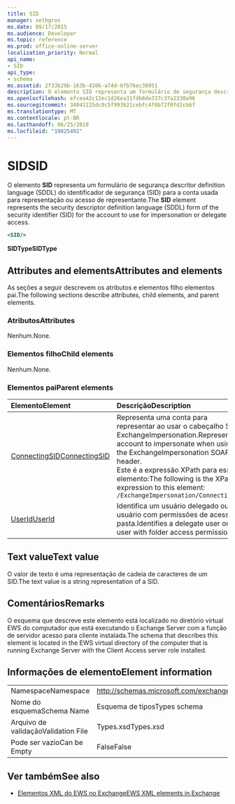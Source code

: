 ```yaml
---
title: SID
manager: sethgros
ms.date: 09/17/2015
ms.audience: Developer
ms.topic: reference
ms.prod: office-online-server
localization_priority: Normal
api_name:
- SID
api_type:
- schema
ms.assetid: 2f33b29b-163b-4106-a74d-6fb76ec38951
description: O elemento SID representa um formulário de segurança descritor definition language (SDDL) do identificador de segurança (SID) para a conta usada para representação ou acesso de representante.
ms.openlocfilehash: efcea42c12ec1d26ea31fdb8de337c37a2338a96
ms.sourcegitcommit: 34041125dc8c5f993b21cebfc4f8b72f0fd2cb6f
ms.translationtype: MT
ms.contentlocale: pt-BR
ms.lasthandoff: 06/25/2018
ms.locfileid: "19825492"
---
```

# <a name="sid"></a><span data-ttu-id="cc8ef-103">SID</span><span class="sxs-lookup"><span data-stu-id="cc8ef-103">SID</span></span>

<span data-ttu-id="cc8ef-104">O elemento **SID** representa um formulário de segurança descritor definition language (SDDL) do identificador de segurança (SID) para a conta usada para representação ou acesso de representante.</span><span class="sxs-lookup"><span data-stu-id="cc8ef-104">The **SID** element represents the security descriptor definition language (SDDL) form of the security identifier (SID) for the account to use for impersonation or delegate access.</span></span> 
  
```xml
<SID/>
```

 <span data-ttu-id="cc8ef-105">**SIDType**</span><span class="sxs-lookup"><span data-stu-id="cc8ef-105">**SIDType**</span></span>
## <a name="attributes-and-elements"></a><span data-ttu-id="cc8ef-106">Attributes and elements</span><span class="sxs-lookup"><span data-stu-id="cc8ef-106">Attributes and elements</span></span>

<span data-ttu-id="cc8ef-107">As seções a seguir descrevem os atributos e elementos filho elementos pai.</span><span class="sxs-lookup"><span data-stu-id="cc8ef-107">The following sections describe attributes, child elements, and parent elements.</span></span>
  
### <a name="attributes"></a><span data-ttu-id="cc8ef-108">Atributos</span><span class="sxs-lookup"><span data-stu-id="cc8ef-108">Attributes</span></span>

<span data-ttu-id="cc8ef-109">Nenhum.</span><span class="sxs-lookup"><span data-stu-id="cc8ef-109">None.</span></span>
  
### <a name="child-elements"></a><span data-ttu-id="cc8ef-110">Elementos filho</span><span class="sxs-lookup"><span data-stu-id="cc8ef-110">Child elements</span></span>

<span data-ttu-id="cc8ef-111">Nenhum.</span><span class="sxs-lookup"><span data-stu-id="cc8ef-111">None.</span></span>
  
### <a name="parent-elements"></a><span data-ttu-id="cc8ef-112">Elementos pai</span><span class="sxs-lookup"><span data-stu-id="cc8ef-112">Parent elements</span></span>

|<span data-ttu-id="cc8ef-113">**Elemento**</span><span class="sxs-lookup"><span data-stu-id="cc8ef-113">**Element**</span></span>|<span data-ttu-id="cc8ef-114">**Descrição**</span><span class="sxs-lookup"><span data-stu-id="cc8ef-114">**Description**</span></span>|
|:-----|:-----|
|[<span data-ttu-id="cc8ef-115">ConnectingSID</span><span class="sxs-lookup"><span data-stu-id="cc8ef-115">ConnectingSID</span></span>](connectingsid.md) <br/> |<span data-ttu-id="cc8ef-116">Representa uma conta para representar ao usar o cabeçalho SOAP ExchangeImpersonation.</span><span class="sxs-lookup"><span data-stu-id="cc8ef-116">Represents an account to impersonate when using the ExchangeImpersonation SOAP header.</span></span>  <br/> <span data-ttu-id="cc8ef-117">Este é a expressão XPath para esse elemento:</span><span class="sxs-lookup"><span data-stu-id="cc8ef-117">The following is the XPath expression to this element:</span></span>  <br/>  `/ExchangeImpersonation/ConnectingSID` <br/> |
|[<span data-ttu-id="cc8ef-118">UserId</span><span class="sxs-lookup"><span data-stu-id="cc8ef-118">UserId</span></span>](userid.md) <br/> |<span data-ttu-id="cc8ef-119">Identifica um usuário delegado ou um usuário com permissões de acesso de pasta.</span><span class="sxs-lookup"><span data-stu-id="cc8ef-119">Identifies a delegate user or a user with folder access permissions.</span></span>  <br/> |
   
## <a name="text-value"></a><span data-ttu-id="cc8ef-120">Text value</span><span class="sxs-lookup"><span data-stu-id="cc8ef-120">Text value</span></span>

<span data-ttu-id="cc8ef-121">O valor de texto é uma representação de cadeia de caracteres de um SID.</span><span class="sxs-lookup"><span data-stu-id="cc8ef-121">The text value is a string representation of a SID.</span></span>
  
## <a name="remarks"></a><span data-ttu-id="cc8ef-122">Comentários</span><span class="sxs-lookup"><span data-stu-id="cc8ef-122">Remarks</span></span>

<span data-ttu-id="cc8ef-123">O esquema que descreve este elemento está localizado no diretório virtual EWS do computador que está executando o Exchange Server com a função de servidor acesso para cliente instalada.</span><span class="sxs-lookup"><span data-stu-id="cc8ef-123">The schema that describes this element is located in the EWS virtual directory of the computer that is running Exchange Server with the Client Access server role installed.</span></span>
  
## <a name="element-information"></a><span data-ttu-id="cc8ef-124">Informações de elemento</span><span class="sxs-lookup"><span data-stu-id="cc8ef-124">Element information</span></span>

|||
|:-----|:-----|
|<span data-ttu-id="cc8ef-125">Namespace</span><span class="sxs-lookup"><span data-stu-id="cc8ef-125">Namespace</span></span>  <br/> |http://schemas.microsoft.com/exchange/services/2006/types  <br/> |
|<span data-ttu-id="cc8ef-126">Nome do esquema</span><span class="sxs-lookup"><span data-stu-id="cc8ef-126">Schema Name</span></span>  <br/> |<span data-ttu-id="cc8ef-127">Esquema de tipos</span><span class="sxs-lookup"><span data-stu-id="cc8ef-127">Types schema</span></span>  <br/> |
|<span data-ttu-id="cc8ef-128">Arquivo de validação</span><span class="sxs-lookup"><span data-stu-id="cc8ef-128">Validation File</span></span>  <br/> |<span data-ttu-id="cc8ef-129">Types.xsd</span><span class="sxs-lookup"><span data-stu-id="cc8ef-129">Types.xsd</span></span>  <br/> |
|<span data-ttu-id="cc8ef-130">Pode ser vazio</span><span class="sxs-lookup"><span data-stu-id="cc8ef-130">Can be Empty</span></span>  <br/> |<span data-ttu-id="cc8ef-131">False</span><span class="sxs-lookup"><span data-stu-id="cc8ef-131">False</span></span>  <br/> |
   
## <a name="see-also"></a><span data-ttu-id="cc8ef-132">Ver também</span><span class="sxs-lookup"><span data-stu-id="cc8ef-132">See also</span></span>



- [<span data-ttu-id="cc8ef-133">Elementos XML do EWS no Exchange</span><span class="sxs-lookup"><span data-stu-id="cc8ef-133">EWS XML elements in Exchange</span></span>](ews-xml-elements-in-exchange.md)


